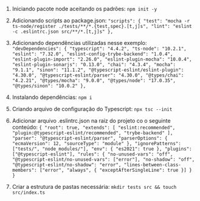 1. Iniciando pacote node aceitando os padrões:
  `npm init -y`

2. Adicionando scripts ao package.json:
  `
  "scripts": {
    "test": "mocha -r ts-node/register ./tests/**/*.{test,spec}.[t,j]s",
    "lint": "eslint  -c .eslintrc.json src/**/*.[t,j]s"
  },
  `

3. Adicionando dependências utilizadas nesse exemplo:
  `
  "devDependencies": {
    "typescript": "4.4.2",
    "ts-node": "10.2.1",
    "eslint": "7.32.0",
    "eslint-config-trybe-backend": "1.0.4",
    "eslint-plugin-import": "2.26.0",
    "eslint-plugin-mocha": "10.0.4",
    "eslint-plugin-sonarjs": "0.13.0",
    "chai": "4.3.4",
    "mocha": "9.1.1",
    "sinon": "11.1.2",
    "@typescript-eslint/eslint-plugin": "4.30.0",
    "@typescript-eslint/parser": "4.30.0",
    "@types/chai": "4.2.21",
    "@types/mocha": "9.0.0",
    "@types/node": "17.0.35",
    "@types/sinon": "10.0.2"
  },
  `

4. Instalando dependências:
  `npm i`

5. Criando arquivo de configuração do Typescript:
  `npx tsc --init`

6. Adicionar arquivo .eslintrc.json na raiz do projeto co o seguinte conteúdo:
  `
  {
    "root": true,
    "extends": [
        "eslint:recommended",
        "plugin:@typescript-eslint/recommended",
        "trybe-backend"
    ],
    "parser": "@typescript-eslint/parser",
    "parserOptions": {
        "ecmaVersion": 12,
        "sourceType": "module"
    },
    "ignorePatterns": ["tests/", "node_modules/"],
    "env": { "es2021": true },
    "plugins": ["@typescript-eslint"],
    "rules": {
        "no-unused-vars": "off",
        "@typescript-eslint/no-unused-vars": ["error"],
        "no-shadow": "off",
        "@typescript-eslint/no-shadow": "error",
        "lines-between-class-members": ["error", "always", { "exceptAfterSingleLine": true }]
    }
  }
  `

7. Criar a estrutura de pastas necessária:
  `mkdir tests src && touch src/index.ts`